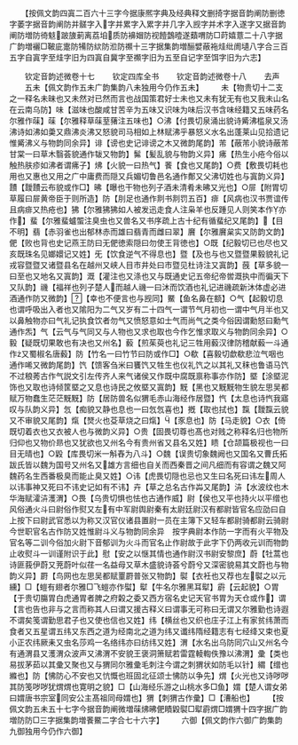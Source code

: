 <!-- { "loadSidebar": true } -->
　　【按佩文韵四寘二百六十三字今据康熈字典及经典释文删掎字据音韵阐防删徳字萎字据音韵阐防并髊字入字并累字入累字并几字入觊字并术字入遂字又据音韵阐防増防徛鬾跛旇莿离荔垍质防襣媢防视饐鷧曀遂蘱喟防□莳嬉薏二十八字据广韵増襹□鞁庛疐防犕防絘防涖防禷十三字据集韵増酾嬖蔽袘烓纰阓壝八字合三百五字自寘字至烓字旧为四寘自冀字至禷字旧为五至自记字至饵字旧为六志】

　　钦定音韵述微卷十七
　　钦定四库全书
　　钦定音韵述微卷十八
　　去声
　　五未【佩文韵作五未广韵集韵八未独用今仍作五未】
　　未【物贵切十二支之一释名未昧也又未然对已然而言也战国策君好士未也又未有犹无有也又我未山名在云南乌防】味【滋味也酸咸甘苦辛为五味又识味为味后汉书含味经籍又五味药名尔雅作菋】菋【尔雅释草菋荎蕏注五味也】○沸【付畏切泉涌出貌诗觱沸槛泉又汤沸诗如沸如羮又鼎沸炎沸又怒貌司马相如上林赋沸乎暴怒义水名出蓬莱山见拾遗记惟觱沸义与物韵同余异】诽【谤也史记诽谤之木又微韵尾韵】芾【蔽芾小貌诗蔽芾甘棠一曰草木翳荟貌通作韨又物韵】髴【髪乱貌与物韵义异】疿【热生小疮今俗以触热肤疹如沸者谓疿子】炥【火貌一曰热气】餥【食也又尾韵】○费【敷畏切耗也用也又惠也又用之广中庸费而隠又兵媚切鲁邑名通作鄪又父沸切姓也与寘韵义异】靅【靉靅云布貌或作□】昲【曝也干物也列子酒未清肴未昲又光也】○屝【附胃切草履曰屝黄帝臣于则所造】防【刖足也通作剕书剕罚五百】痱【风病也汉书贾谊传且病痱又热疮也】狒【尔雅狒狒如人被发迅走食人注枭羊也反踵见人则笑本作亦作】蜚【尔雅蜚蠦蜰注臭虫也又兽名又书序疏上古十纪有循蜚纪又尾韵】【目不明】翡【赤羽雀也出郁林赤而雄曰翡青而雌曰翠】黂【尔雅黂枲实又防韵文韵】俷【败也背也史记燕王防曰无俷徳索隠曰勿使王背徳也】○既【纪毅切已也尽也又亥既珠名见嫏嬛记又姓】旡【饮食逆气不得息也】暨【及也与也又暨暨果毅貌礼记戎容暨暨又诸暨县名在越州又峡人目市井处曰市暨见杜诗注又寘韵】蔇【草多貌一曰至也又地名又寘韵】溉【灌注也又涤也又与既通史记五帝纪帝喾溉执中而徧天下又队韵】禨【福祥也列子楚人而越人禨一曰沐而饮酒也礼记进禨疏新沐体虚必进酒通作防又微韵】【幸也不便言也与觊同】鱀【鱼名鼻在额】○气【起毅切息也谓呼吸出入者也又隂阳为二气又岁有二十四气一谓节气月初也一谓中气月半也又以鼻触物亦曰气礼记执食饮者勿气又愤怒意如士气而尚气之类今俗因谓勳怒曰勳气通作炁】气【云气与气同又与人物也又求也取也今作乞惟求取义与物韵同余异】○毅【疑既切果敢也有决也又州名】藙【煎茱萸也礼记三牲用藙汉律防稽献藙一斗通作又蜀椒名唐藙】防【竹名一曰竹节曰防或作□】○欷【喜毅切歔欷悲泣气咽也通作唏又微韵尾韵】饩【馈客刍米曰饔饩又牲生也仪礼饩之以其礼又秣也鲁语马饩不过稂莠古作气説文引左传齐人来气诸侯又作既中腐既禀称事亦作防】塈【涂塈泥饰也又取也诗倾筐塈之又息也诗民之攸塈又寘韵】黖【黑也又黖黖物生貌左思吴都赋万物蠢生茫茫黖黖】防【居防兽名似猬毛赤山海经作居暨】忾【太息也诗忾我寤叹与队韵义异】忥【痴貌又静也息也一曰忥忥喜也】摡【取也拭也】霼【靉霼云貌又不审貌又尾韵】熂【燹火也芟草烧之曰熂】【豕息也】防【马走貌】○衣【倚既切着衣也又衣被人也与微韵义异】○贵【固畏切尊也髙也对贱之称释名归也物所归仰也又物价昻也又犹欲也又州名今有贵州省又县名又姓】瞆【仓颉篇极视也一曰目无晴也】○毇【库畏切米一斛舂为八斗】○魏【误贵切象魏阙也又国名又曹氏拓跋氏皆以魏为国号又州名又雄方言细也自关而西秦晋之间凡细而有容谓之魏又阿魏药名生西番极臭而能止臭又姓】○讳【虎畏切隠也忌也又生曰名死曰讳左周人以讳事神又死曰不讳史记如有不讳】卉【草之总名古作芔又尾韵】泋【水波纹也木华海赋瀖泋濩渭】○畏【乌贵切惧也怯也古通作威】尉【侯也又平也持火以平缯也风俗通火斗曰尉俗作熨又左有中军尉舆尉秦有太尉廷尉汉有都尉皆官名应劭曰自上按下曰尉武官悉以为称又汉官仪诸县置尉一员在主簿下又轻车都尉骑都尉云骑尉今世职官名古作防又姓惟尉斗义与物韵同余异　按字典尉本作防一字而有火平物及官名等二训今俗加火尉下音郁训为火斗而官名止作尉故于此字下仍两收元训而物韵止收熨斗一训谨附识于此】慰【安之以惬其情也通作尉汉书尉安黎庶】蔚【牡蒿也诗匪莪伊蔚又茺蔚叶似荏一名益母又草木盛貌诗荟兮蔚兮又深密貌易其文蔚也与物韵义异】罻【鸟网也左思吴都赋罿罻普张又物韵】褽【衣衽也又荐也左褽之以元纁】□【螘有翅者尔雅□飞螘亦作螱】犚【牛名尔雅黑耳犚】霨【云起貌】○胃【于贵切膓胃白虎通胃者脾之府糓之委又西方宿名史记天官书胃为天仓或作】谓【言也告也非与之言而称其人曰谓又援古释义曰谓事无可称曰无谓又尔雅勤也诗遐不谓矣笺谓勤思君子也又使也信也又姓】纬【横丝也又织也庄子江上有家贫纬萧而食者又五星谓五纬又东西之道为经南北之道为纬又谶纬隋经籍志有七经绛又束也夏小正农纬厥耒又虫名莎鸡一名络纬亦曰纺纬又姓】渭【水名出乌防同穴山又州名今有通渭县又濩渭众波声又沸渭不安貌王褒洞箫赋若雷霆輘輷佚豫以沸渭】彚【类也易拔茅茹以其彚又聚也又与猬同尔雅彚毛刺注今谓之刺猬状如防毛以针】緭【缯也縧也】防【怫防心不安也又忼慨也班固北征颂士怫防以争先】煟【火光也又诗哕哕其防笺哕哕犹煟煟也寛明之貌】□【山海经乐游之山桃水多□鱼】媦【楚人谓女弟曰媦唐书宗室同安公主髙祖同母媦也】猬【刺猬古作彚】□【漕船也】
　　【按佩文韵五未五十七字今据音韵阐微増菋炥昲俷瞔毇褽□犚霨煟□媦猬十四字据广韵増防防□三字据集韵増餥鱀二字合七十六字】
　　六御【佩文韵作六御广韵集韵九御独用今仍作六御】
